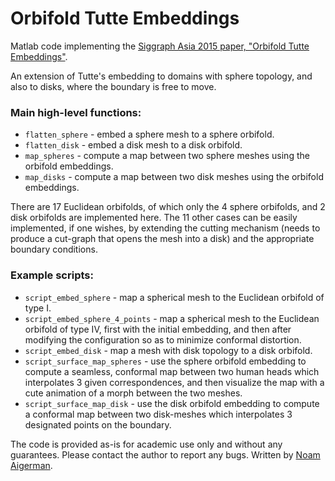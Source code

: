 # Orbifold Tutte Embeddings

Matlab code implementing the [Siggraph Asia 2015 paper, "Orbifold Tutte Embeddings"](http://www.wisdom.weizmann.ac.il/~noamaig/html/projects/orbifold/orbifold_highres.pdf).

An extension of Tutte's embedding to domains with sphere topology, and also to disks, where the boundary is free to move. 

### Main high-level functions:
- `flatten_sphere` - embed a sphere mesh to a sphere orbifold. 
- `flatten_disk` - embed a disk mesh to a disk orbifold. 
- `map_spheres` - compute a map between two sphere meshes using the orbifold embeddings.
- `map_disks` - compute a map between two disk meshes using the orbifold embeddings.

There are 17 Euclidean orbifolds, of which only the 4 sphere orbifolds, and 2 disk orbifolds are implemented here. The 11 other cases can be easily implemented, if one wishes, by extending the cutting mechanism (needs to produce a cut-graph that opens the mesh into a disk) and the appropriate boundary conditions.

### Example scripts:
- `script_embed_sphere` - map a spherical mesh to the Euclidean orbifold of type I.
- `script_embed_sphere_4_points` - map a spherical mesh to the Euclidean orbifold of type IV, first with the initial embedding, and then after modifying the configuration so as to minimize conformal distortion.
- `script_embed_disk` - map a mesh with disk topology to a disk orbifold.
- `script_surface_map_spheres` - use the sphere orbifold embedding to compute a seamless, conformal map between two human heads which interpolates 3 given correspondences, and then visualize the map with a cute animation of a morph between the two meshes.
- `script_surface_map_disk` - use the disk orbifold embedding to compute a conformal map between two disk-meshes which interpolates 3 designated points on the boundary.


The code is provided as-is for academic use only and without any guarantees. Please contact the author to report any bugs.
Written by [Noam Aigerman](https://noamaig.github.io/).

 
